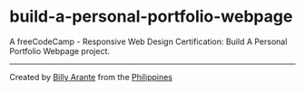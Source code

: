# build-a-personal-portfolio-webpage

A freeCodeCamp - Responsive Web Design Certification: Build A Personal Portfolio Webpage project.

---
Created by [Billy Arante](https://arantebw.github.io/) from the [Philippines](#)
